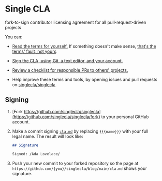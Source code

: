 # Single CLA

fork-to-sign contributor licensing agreement for all pull-request-driven projects

You can:

- [Read the terms for yourself.](./cla.md)  If something doesn't make sense, [that's the terms' fault, not yours](https://flippedform.com).

- [Sign the CLA, using Git, a text editor, and your account.](#signing)

- [Review a checklist for responsible PRs to others' projects.](./checklist.md)

- Help improve these terms and tools, by opening issues and pull requests on [singlecla/singlecla](https://github.com/singlecla/singlecla).

## Signing

1.  [Fork https://github.com/singlecla/singlecla](https://github.com/singlecla/singlecla/fork) to your personal GitHub account.

2.  Make a commit signing [`cla.md`](./cla.md) by replacing `{{{name}}}` with your full legal name.  The result will look like:

    ```markdown
    ## Signature

    Signed: /Ada Lovelace/
    ```

3.  Push your new commit to your forked repository so the page at `https://github.com/{you}/singlecla/blog/main/cla.md` shows your signature.
